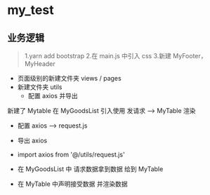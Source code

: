# my_test

## 业务逻辑

> 1.yarn add bootstrap 2.在 main.js 中引入 css 3.新建 MyFooter，MyHeader

-   页面级别的新建文件夹 views / pages
-   新建文件夹 utils
    -   配置 axios 并导出

新建了 Mytable 在 MyGoodsList 引入使用
发请求 --> MyTable 渲染

-   配置 axios --> request.js
-   导出 axios
-   import axios from '@/utils/request.js'

-   在 MyGoodsList 中 请求数据拿到数据 给到 MyTable
-   在 MyTable 中声明接受数据 并渲染数据
